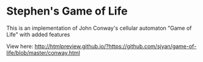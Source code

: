 # Stephen's Game of Life
This is an implementation of John Conway's cellular automaton "Game of Life" with added features

View here: http://htmlpreview.github.io/?https://github.com/sjyan/game-of-life/blob/master/conway.html
